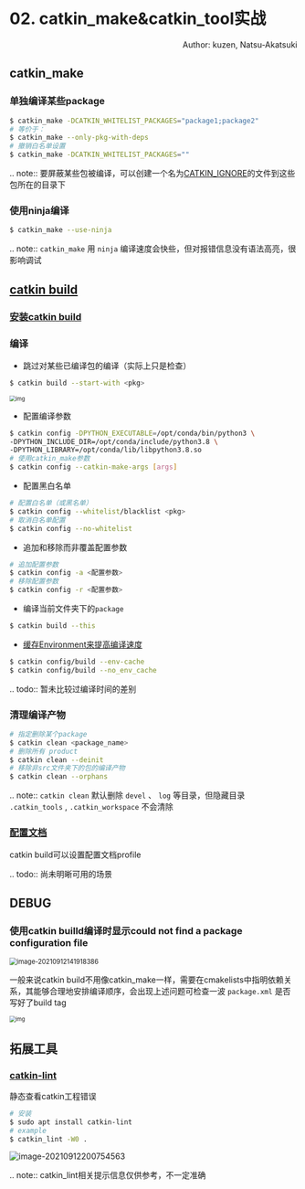 # 02. catkin_make&catkin_tool实战

<p align="right">Author: kuzen, Natsu-Akatsuki</p>

## catkin_make

### 单独编译某些package

```bash
$ catkin_make -DCATKIN_WHITELIST_PACKAGES="package1;package2"
# 等价于：
$ catkin_make --only-pkg-with-deps
# 撤销白名单设置
$ catkin_make -DCATKIN_WHITELIST_PACKAGES=""
```

.. note:: 要屏蔽某些包被编译，可以创建一个名为[CATKIN_IGNORE](https://github.com/tier4/velodyne_vls/tree/tier4/master/velodyne_msgs)的文件到这些包所在的目录下

### 使用ninja编译

```bash
$ catkin_make --use-ninja
```

.. note:: `catkin_make` 用 `ninja` 编译速度会快些，但对报错信息没有语法高亮，很影响调试

## [catkin build](https://catkin-tools.readthedocs.io/en/latest/index.html)

### [安装catkin build](https://catkin-tools.readthedocs.io/en/latest/installing.html)

### 编译

* 跳过对某些已编译包的编译（实际上只是检查）

```bash
$ catkin build --start-with <pkg>
````

<img src="https://natsu-akatsuki.oss-cn-guangzhou.aliyuncs.com/img/dIW8tcn1J6m2KYLp.png!thumbnail" alt="img" style="zoom:67%; " />

* 配置编译参数

```bash
$ catkin config -DPYTHON_EXECUTABLE=/opt/conda/bin/python3 \
-DPYTHON_INCLUDE_DIR=/opt/conda/include/python3.8 \
-DPYTHON_LIBRARY=/opt/conda/lib/libpython3.8.so
# 使用catkin_make参数
$ catkin config --catkin-make-args [args]
```

* 配置黑白名单

```bash
# 配置白名单（或黑名单）
$ catkin config --whitelist/blacklist <pkg>
# 取消白名单配置
$ catkin config --no-whitelist  
```

* 追加和移除而非覆盖配置参数

```bash
# 追加配置参数
$ catkin config -a <配置参数>
# 移除配置参数
$ catkin config -r <配置参数>
```

* 编译当前文件夹下的`package`

```bash
$ catkin build --this
```

* [缓存Environment来提高编译速度](https://catkin-tools.readthedocs.io/en/latest/verbs/catkin_config.html?highlight=cache#accelerated-building-with-environment-caching)

```bash
$ catkin config/build --env-cache
$ catkin config/build --no_env_cache
```

.. todo:: 暂未比较过编译时间的差别

### 清理编译产物

```bash
# 指定删除某个package
$ catkin clean <package_name>
# 删除所有 product 
$ catkin clean --deinit
# 移除非src文件夹下的包的编译产物 
$ catkin clean --orphans
```

.. note:: `catkin clean` 默认删除 `devel` 、 `log` 等目录，但隐藏目录 `.catkin_tools` , `.catkin_workspace` 不会清除

### [配置文档](https://catkin-tools.readthedocs.io/en/latest/verbs/catkin_profile.html)

catkin build可以设置配置文档profile

.. todo:: 尚未明晰可用的场景

## DEBUG

### 使用catkin builld编译时显示could not find a package configuration file

<img src="https://natsu-akatsuki.oss-cn-guangzhou.aliyuncs.com/img/image-20210912141918386.png" alt="image-20210912141918386" style="zoom: 80%; " />

一般来说catkin build不用像catkin_make一样，需要在cmakelists中指明依赖关系，其能够合理地安排编译顺序，会出现上述问题可检查一波 `package.xml` 是否写好了build tag

<img src="https://natsu-akatsuki.oss-cn-guangzhou.aliyuncs.com/img/AYu9WKlHPlES5yu7.png!thumbnail" alt="img" style="zoom:67%; " />

## 拓展工具

### [catkin-lint](https://fkie.github.io/catkin_lint/)

静态查看catkin工程错误

```bash
# 安装
$ sudo apt install catkin-lint
# example
$ catkin_lint -W0 .
```

![image-20210912200754563](https://natsu-akatsuki.oss-cn-guangzhou.aliyuncs.com/img/image-20210912200754563.png)

.. note:: catkin_lint相关提示信息仅供参考，不一定准确
